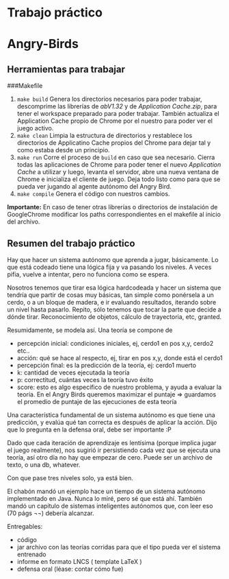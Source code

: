 # Trabajo práctico
# Angry-Birds

## Herramientas para trabajar

###Makefile

1. `make build` Genera los directorios necesarios para poder trabajar, descomprime las librerías de *abV1.32* y de *Application Cache.zip*, para tener el workspace preparado para poder trabajar. También actualiza el Application Cache propio de Chrome por el nuestro para poder ver el juego activo.
2. `make clean` Limpia la estructura de directorios y restablece los directorios de Applicatino Cache propios del Chrome para dejar tal y como estaba desde un principio.
3. `make run` Corre el proceso de `build` en caso que sea necesario. Cierra todas las aplicaciones de Chrome para poder tener el nuevo *Application Cache* a utilizar y luego, levanta el servidor, abre una nueva ventana de Chrome e inicializa el cliente de juego. Deja todo listo como para que se pueda ver jugando al agente autónomo del Angry Bird.
4. `make compile` Genera el código con nuestros cambios.


**Importante:**
En caso de tener otras librerías o directorios de instalación de GoogleChrome modificar los paths correspondientes en el makefile al inicio del archivo.




## Resumen del trabajo práctico

Hay que hacer un sistema autónomo que aprenda a jugar, básicamente.
Lo que está codeado tiene una lógica fija y va pasando los niveles.
A veces pifia, vuelve a intentar, pero no funciona como se espera.


Nosotros tenemos que tirar esa lógica hardcodeada y hacer un sistema que tendría que partir de cosas muy básicas, tan simple como ponérsela a un cerdo, o a un bloque de madera, e ir evaluando resultados, iterando sobre un nivel hasta pasarlo. Repito, sólo tenemos que tocar la parte que decide a dónde tirar. Reconocimiento de objetos, cálculo de trayectoria, etc, granted.


Resumidamente, se modela así. Una teoría se compone de
* percepción inicial: condiciones iniciales, ej, cerdo1 en pos x,y, cerdo2 etc..
* acción: qué se hace al respecto, ej, tirar en pos x,y, donde está el cerdo1
* percepción final: es la predicción de la teoría, ej: cerdo1 muerto
* k: cantidad de veces ejecutada la teoría
* p: correctitud, cuántas veces la teoría tuvo éxito
* score: esto es algo específico de nuestro problema, y ayuda a evaluar la teoría. En el Angry Birds queremos maximizar el puntaje => guardamos el promedio de puntaje de las ejecuciones de esta teoría


Una característica fundamental de un sistema autónomo es que tiene una predicción, y evalúa qué tan correcta es después de aplicar la acción. Dijo que lo pregunta en la defensa oral, debe ser importante :P


Dado que cada iteración de aprendizaje es lentísima (porque implica jugar el juego realmente), nos sugirió ir persistiendo cada vez que se ejecuta una teoría, así otro día no hay que empezar de cero. Puede ser un archivo de texto, o una db, whatever.


Con que pase tres niveles solo, ya está bien.


El chabón mandó un ejemplo hace un tiempo de un sistema autónomo implementado en Java. Nunca lo miré, pero sé que está ahí. También mandó un capítulo de sistemas inteligentes autónomos que, con leer eso (70 págs ¬¬) debería alcanzar.


Entregables:
*  código
*  jar archivo con las teorías corridas para que el tipo pueda ver el sistema entrenado
*  informe en formato LNCS ( template LaTeX )
*  defensa oral (léase: contar cómo fue)
